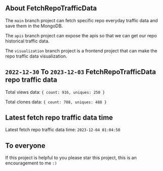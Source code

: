 ## About FetchRepoTrafficData

The `main` branch project can fetch specific repo everyday traffic data and save them in the MongoDB.

The `apis` branch project can expose the apis so that we can get our repo historical traffic data.

The `visualization` branch project is a frontend project that can make the repo traffic data visualization.

## `2022-12-30` To `2023-12-03` FetchRepoTrafficData repo traffic data

Total views data: `{ count: 916, uniques: 250 }`

Total clones data: `{ count: 708, uniques: 488 }`

## Latest fetch repo traffic data time

Latest fetch repo traffic data time: `2023-12-04 01:04:50`

## To everyone

If this project is helpful to you please star this project, this is an encouragement to me `:)`



